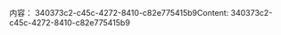 <span data-ttu-id="d15e6-101">内容： 340373c2-c45c-4272-8410-c82e775415b9</span><span class="sxs-lookup"><span data-stu-id="d15e6-101">Content: 340373c2-c45c-4272-8410-c82e775415b9</span></span>